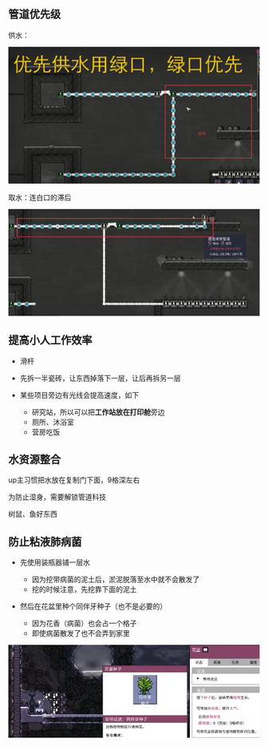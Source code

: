 ## 管道优先级

供水：

![image-20210827193755866](img/image-20210827193755866.png)

取水：连白口的滞后

![image-20210827193911699](img/image-20210827193911699.png)

## 提高小人工作效率

+ 滑杆

+ 先拆一半瓷砖，让东西掉落下一层，让后再拆另一层
+ 某些项目旁边有光线会提高速度，如下
  + 研究站，所以可以把**工作站放在打印舱**旁边
  + 厕所、沐浴室
  + 营房吃饭

## 水资源整合

up主习惯把水放在复制门下面，9格深左右

为防止湿身，需要解锁管道科技

树鼠、鱼好东西

## 防止粘液肺病菌

+ 先使用装瓶器铺一层水
  + 因为挖带病菌的泥土后，淤泥脱落至水中就不会散发了
  + 挖的时候注意，先挖靠下面的泥土

+ 然后在花盆里种个同伴牙种子（也不是必要的）
  + 因为花香（病菌）也会占一个格子
  + 即使病菌散发了也不会弄到家里

![image-20220205125125130](img/image-20220205125125130.png)











